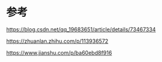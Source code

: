 # 参考

https://blog.csdn.net/qq_19683651/article/details/73467334

https://zhuanlan.zhihu.com/p/113936572

https://www.jianshu.com/p/ba60ebd8f916

